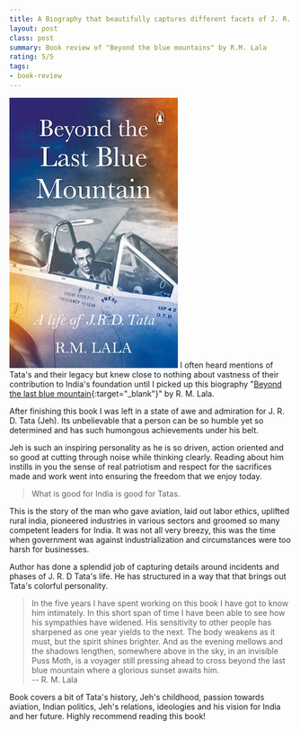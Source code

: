 ```yaml
---
title: A Biography that beautifully captures different facets of J. R. D. Tata's life
layout: post
class: post
summary: Book review of "Beyond the blue mountains" by R.M. Lala
rating: 5/5
tags:
- book-review
---
```

![Beyond the last blue mountain - Book Cover](/images/posts/beyond_the_last_blue_mountain.jpg) I often heard mentions of Tata's and their legacy but knew close to nothing about vastness of their contribution to India's foundation until I picked up this biography "[Beyond the last blue mountain](https://www.goodreads.com/book/show/1753947.Beyond_The_Last_Blue_Mountain){:target="_blank"}" by R. M. Lala.  

After finishing this book I was left in a state of awe and admiration for J. R. D. Tata (Jeh). Its unbelievable that a person can be so humble yet so determined and has such humongous achievements under his belt.

<!--break-->

Jeh is such an inspiring personality as he is so driven, action oriented and so good at cutting through noise while thinking clearly. Reading about him instills in you the sense of real patriotism and respect for the sacrifices made and work went into ensuring the freedom that we enjoy today. 

> What is good for India is good for Tatas.

This is the story of the man who gave aviation, laid out labor ethics, uplifted rural india, pioneered industries in various sectors and groomed so many competent leaders for India. It was not all very breezy, this was the time when government was against industrialization and circumstances were too harsh for businesses. 

Author has done a splendid job of capturing details around incidents and phases of J. R. D Tata's life. He has structured in a way that that brings out Tata's colorful personality.

>In the five years I have spent working on this book I have got to know him intimately. In this short span of time I have been able to see how his sympathies have widened. His sensitivity to other people has sharpened as one year yields to the next. The body weakens as it must, but the spirit shines brighter. And as the evening mellows and the shadows lengthen, somewhere above in the sky, in an invisible Puss Moth, is a voyager still pressing ahead to cross beyond the last blue mountain where a glorious sunset awaits him.\
> -- R. M. Lala

Book covers a bit of Tata's history, Jeh's childhood, passion towards aviation, Indian politics, Jeh's relations, ideologies and his vision for India and her future. Highly recommend reading this book!